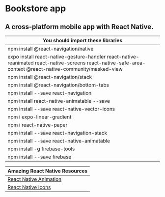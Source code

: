 # Bookstore app
## A cross-platform mobile app with React Native.


| You should import these libraries |
| ------------------------------------------------------------ |
|npm install @react-navigation/native|
|expo install react-native-gesture-handler react-native-reanimated react-native-screens react-native-safe-area-context @react-native-community/masked-view|
|npm install @react-navigation/stack|
|npm install @react-navigation/bottom-tabs|
|npm install --save react-navigation|
|npm install react-native-animatable --save|
|npm install --save react-native-vector-icons|
|npm i expo-linear-gradient|
|npm i react-native-paper|
|npm install --save react-navigation-stack|
|npm install --save react-native-animatable|
|npm install -g firebase-tools	|
|npm install --save firebase|

| Amazing React Native Resources|
| ------------------------------------------------------------ |
|[React Native Animation](https://github.com/oblador/react-native-animatable)|
|[React Native Icons](https://oblador.github.io/react-native-vector-icons/)|
